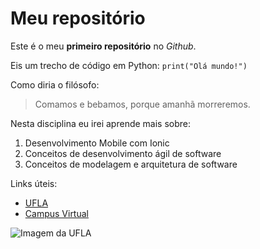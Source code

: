 # Meu repositório
Este é o meu **primeiro repositório** no *Github*.

Eis um trecho de código em Python:
`print("Olá mundo!")`

Como diria o filósofo:
> Comamos e bebamos, porque amanhã morreremos.

Nesta disciplina eu irei aprende mais sobre:
1. Desenvolvimento Mobile com Ionic
2. Conceitos de desenvolvimento ágil de software
3. Conceitos de modelagem e arquitetura de software

Links úteis:
* [UFLA](https://ufla.br/)
* [Campus Virtual](https://campusvirtual.ufla.br/)

![Imagem da UFLA](https://lh3.googleusercontent.com/p/AF1QipM46tpDCRxp_SZYv29TJMVYHYjGOsoavBsWnz6-=s1360-w1360-h1020)
